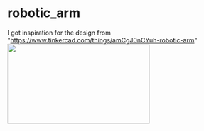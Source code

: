 # robotic_arm

I got inspiration for the design from "https://www.tinkercad.com/things/amCgJ0nCYuh-robotic-arm"
<img src="[https://url/to/img.png](https://github.com/berhanozturk/robotic_arm/blob/main/Robotic%20Arm.png)https://github.com/berhanozturk/robotic_arm/blob/main/Robotic%20Arm.png" width="320" height="180">
